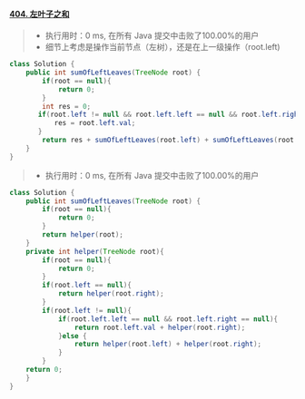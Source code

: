 #### [404. 左叶子之和](https://leetcode-cn.com/problems/sum-of-left-leaves/)

> - 执行用时：0 ms, 在所有 Java 提交中击败了100.00%的用户
> - 细节上考虑是操作当前节点（左树），还是在上一级操作（root.left)

```java
class Solution {
    public int sumOfLeftLeaves(TreeNode root) {
        if(root == null){
            return 0;
        }
        int res = 0;
       if(root.left != null && root.left.left == null && root.left.right == null){
           res = root.left.val;
       }
        return res + sumOfLeftLeaves(root.left) + sumOfLeftLeaves(root.right);
    }
}
```

> - 执行用时：0 ms, 在所有 Java 提交中击败了100.00%的用户

```java
class Solution {
    public int sumOfLeftLeaves(TreeNode root) {
        if(root == null){
            return 0;
        }
        return helper(root);
    }   
    private int helper(TreeNode root){
        if(root == null){
            return 0;
        }
        if(root.left == null){
            return helper(root.right);
        }
        if(root.left != null){
            if(root.left.left == null && root.left.right == null){
                return root.left.val + helper(root.right);
            }else {
                return helper(root.left) + helper(root.right);
            }
        }
    return 0;
    }
}
```

